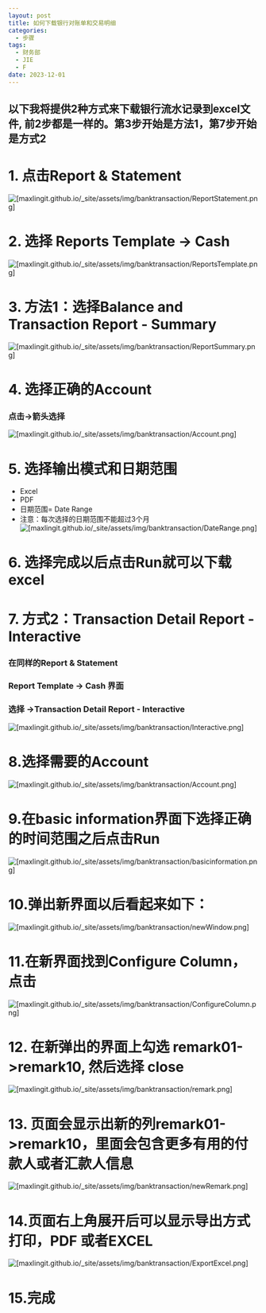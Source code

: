 ```yaml
---
layout: post
title: 如何下载银行对账单和交易明细
categories:
  - 步骤
tags:
  - 财务部
  - JIE
  - F
date: 2023-12-01
---
```

## 以下我将提供2种方式来下载银行流水记录到excel文件, 前2步都是一样的。第3步开始是方法1，第7步开始是方式2


# 1. 点击Report & Statement

![[maxlingit.github.io/_site/assets/img/banktransaction/ReportStatement.png]](ReportStatement.png)

# 2. 选择 Reports Template -> Cash
![[maxlingit.github.io/_site/assets/img/banktransaction/ReportsTemplate.png]](ReportsTemplate.png)


# 3.  方法1：选择Balance and Transaction Report - Summary
![[maxlingit.github.io/_site/assets/img/banktransaction/ReportSummary.png]](ReportSummary.png)


# 4. 选择正确的Account

### 点击→箭头选择

![[maxlingit.github.io/_site/assets/img/banktransaction/Account.png]](Account.png)



# 5. 选择输出模式和日期范围

- Excel
- PDF
- 日期范围= Date Range
- 注意：每次选择的日期范围不能超过3个月
![[maxlingit.github.io/_site/assets/img/banktransaction/DateRange.png]](DateRange.png)
# 6. 选择完成以后点击Run就可以下载excel


# 7. 方式2：Transaction Detail Report - Interactive

### 在同样的Report & Statement 
### Report Template -> Cash 界面

### 选择 ->Transaction Detail Report - Interactive


![[maxlingit.github.io/_site/assets/img/banktransaction/Interactive.png]](Interactive.png)


# 8.选择需要的Account

![[maxlingit.github.io/_site/assets/img/banktransaction/Account.png]](Account.png)

# 9.在basic information界面下选择正确的时间范围之后点击Run
![[maxlingit.github.io/_site/assets/img/banktransaction/basicinformation.png]](basicinformation.png)


# 10.弹出新界面以后看起来如下：
![[maxlingit.github.io/_site/assets/img/banktransaction/newWindow.png]](newWindow.png)


# 11.在新界面找到Configure Column， 点击
![[maxlingit.github.io/_site/assets/img/banktransaction/ConfigureColumn.png]](ConfigureColumn.png)


# 12. 在新弹出的界面上勾选 remark01->remark10, 然后选择 close

![[maxlingit.github.io/_site/assets/img/banktransaction/remark.png]](remark.png)


# 13. 页面会显示出新的列remark01->remark10，里面会包含更多有用的付款人或者汇款人信息

![[maxlingit.github.io/_site/assets/img/banktransaction/newRemark.png]](newRemark.png)


# 14.页面右上角展开后可以显示导出方式打印，PDF 或者EXCEL

![[maxlingit.github.io/_site/assets/img/banktransaction/ExportExcel.png]](ExportExcel.png)


# 15.完成